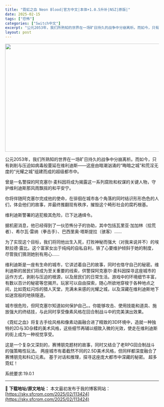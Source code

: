 ```yaml
---
title: "霓虹之血 Neon Blood|官方中文|本体+1.0.5升补|NSZ|原版|"
date: 2025-02-15
tags: ["恐怖"]
categories: ["Switch中文"]
excerpt: "公元2053年，我们所熟知的世界在一场旷日持久的战争中分崩离析。而如今，只有剥削与压迫如病毒般蔓延在维利迪斯——这座由暗潮汹涌的“晦暗之城”和荒淫无度的“光耀之城”组建而成的超级都市中。 曾是一名警探的阿克塞尔·麦科因将成为揭露这一系列腐败和权谋的关键人物，守护维利迪斯那风雨飘摇的和平安宁。 你将伴&hellip;"
layout: post
---
```


<img class="aligncenter size-full wp-image-113425" src="https://sky.sfcrom.com/wp-content/uploads/2025/02/2025021509354022.webp" alt="" width="616" height="353" />

公元2053年，我们所熟知的世界在一场旷日持久的战争中分崩离析。而如今，只有剥削与压迫如病毒般蔓延在维利迪斯——这座由暗潮汹涌的“晦暗之城”和荒淫无度的“光耀之城”组建而成的超级都市中。

曾是一名警探的阿克塞尔·麦科因将成为揭露这一系列腐败和权谋的关键人物，守护维利迪斯那风雨飘摇的和平安宁。

你将伴随阿克塞尔完成他的使命，在徘徊在城市各个角落的同时结识形形色色的人们，体会他们的故事，并最终推翻现有秩序，摧毁这个畸形社会的腐朽根基。

维利迪斯警署的逃犯极其危险，已下达通缉令。

据机密消息，他已经得到了一伙恐怖分子的协助，其中包括瓦里亚·加加林（拾荒者）、希尔瓦·雷纳（拳击手）、巴西里奥·塔斯提拉（骇客）……

为了实现这个目标，我们将同他出生入死，打败神秘而强大（对我来说并不）的埃默拉德·露比。这个富家女出于纯纯的自私自利，铁了心要维护倾斜于她的制度，尽管我们猜测她别有用心……

维利迪斯是一座有生命的城市，它讲述着自己的故事，同时也恪守自己的秘密。维利迪斯的居民们将成为至关重要的线索，供警探阿克塞尔·麦科因探寻这座城市的运作方式，剥削与压迫的根源，以及居民们的日常生活。游戏中的环境细节丰富，有数以百计的秘密等您揭开。玩家可以自由探索，随心所欲地穿梭于各种地点之间，比如霓虹闪烁的猎人天堂，充满未来感的光耀之城，以及深藏在维利迪斯地下如迷宫般的地铁隧道。

城市很危险，但阿克塞尔知道如何保护自己。。你能够攻击、使用技能和道具、施放强大的终结技，与此同时享受像素风格在回合制战斗中的完美演出效果。

《霓虹之血》将复古手绘风格和像素动画融合进了精致的3D环境中，造就一种独特的2D与3D杂糅的美术风格，这些细节再辅以细致入微的光效，使走在维利迪斯的街上成为一种视觉享受。

这是一个复杂又深刻的，赛博朋克题材的故事，同时又结合了老RPG回合制战斗的强策略性玩法。
两座城市有着截然不同的2.5D美术风格，但同样都深度融合了赛博朋克和科幻元素。
基于对话和推理，探寻这座庞大都市中深藏的秘密。
超多霓虹！

系统要求:19.0.1

---
📖 **下载地址/原文地址：** 本文最初发布于我的博客网站：[https://sky.sfcrom.com/2025/02/113424](https://sky.sfcrom.com/2025/02/113424)
